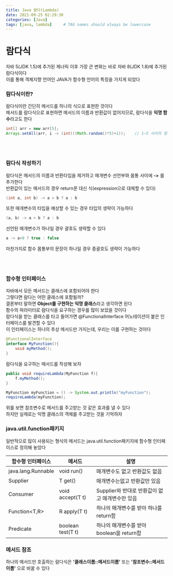 ```yaml
---
title: Java 람다(Lambda)
date: 2021-09-25 02:29:30
categories: [Java]
tags: [java, lambda]     # TAG names should always be lowercase
---
```

# 람다식
자바 5(JDK 1.5)에 추가된 제너릭 이후 가장 큰 변화는 바로 자바 8(JDK 1.8)에 추가된 람다식이다  
이를 통해 객체지향 언어인 JAVA가 함수형 언어의 특징을 가지게 되었다

### 람다식이란?
람다식이란 간단히 메서드를 하나의 식으로 표현한 것이다  
메서드를 람다식으로 표현하면 메서드의 이름과 반환값이 없어지므로, 람다식을 **익명 함수**라고도 한다

```java
int[] arr = new arr[5];
Arrays.setAll(arr, i -> (int)((Math.random()*5)+1));    // 1~5 사이의 정수 5개 저장
```
<br><br>

### 람다식 작성하기
람다식은 메서드의 이름과 반환타입을 제거하고 매개변수 선언부와 몸통 사이에 **->** 를 추가한다  
반환값이 있는 메서드의 경우 return문 대신 식(expression으로 대체할 수 있다)
```java
(int a, int b) -> a > b ? a : b
```
또한 매개변수의 타입을 예상할 수 있는 경우 타입의 생략이 가능하다
```java
(a, b) -> a > b ? a : b
```
선언된 매개변수가 하나일 경우 괄호도 생략할 수 있다
```java
a -> a>0 ? true : false
```
마찬가지로 함수 몸통부의 문장이 하나일 경우 중괄호도 생략이 가능하다

<br><br>
### 함수형 인터페이스
자바에서 모든 메서드는 클래스에 포함되어야 한다  
그렇다면 람다는 어떤 클래스에 포함될까?  
결론부터 말하면 **Object를 구현하는 익명 클래스**라고 생각하면 된다  
함수의 파라미터로 람다식을 요구하는 경우를 많이 보았을 것이다  
람다식을 받는 클래스를 타고 들어가면 @FunctionalInterface 어노테이션이 붙은 인터페이스를 발견할 수 있다  
이 인터페이스는 하나의 추상 메서드만 가지는데, 우리는 이를 구현하는 것이다
```java
@FunctionalInterface
interface MyFunction(){
    void myMethod();
}
```
람다식을 요구하는 메서드를 작성해 보자
```java
public void requireLambda(MyFunction f){
    f.myMethod();
}

MyFunction myFunction = () -> System.out.println("myFunction");
requireLambda(myFunction);
```
위를 보면 참조변수로 메서드를 주고받는 것 같은 효과를 낼 수 있다  
하지만 실제로는 익명 클래스의 객체를 주고받는 것을 기억하자

### java.util.function패키지
일반적으로 많이 사용되는 형식의 메서드는 java.util.function패키지에 함수형 인터페이스로 정의해 놓았다

|함수형 인터페이스|메서드|설명|
|---|---|---|
|java.lang.Runnable|void run()|매개변수도 없고 반환값도 없음|
|Supplier<T>|T get()|매개변수는없고 반환값만 있음|
|Consumer<T>|void accept(T t)|Supplier와 반대로 반환값이 없고 매개변수만 있음|
|Function<T,R>|R apply(T t)|하나의 매개변수를 받아 하나를 return함|
|Predicate<T>|boolean test(T t)|하나의 매개변수를 받아 boolean을 return함|

### 메서드 참조
하나의 메서드만 호출하는 람다식은 **'클래스이름::메서드이름'** 또는 **'참조변수::메서드이름'** 으로 바꿀 수 있다

